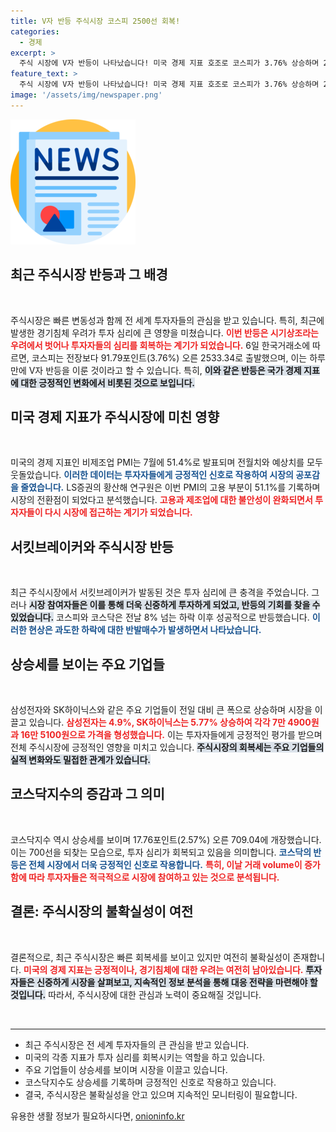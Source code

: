```yaml
---
title: V자 반등 주식시장 코스피 2500선 회복!
categories:
  - 경제
excerpt: >
  주식 시장에 V자 반등이 나타났습니다! 미국 경제 지표 호조로 코스피가 3.76% 상승하며 2500선을 회복했는데, 삼성전자와 SK하이닉스도 고공행진을 이어갑니다. 이제 투자 심리는 회복될까?
feature_text: >
  주식 시장에 V자 반등이 나타났습니다! 미국 경제 지표 호조로 코스피가 3.76% 상승하며 2500선을 회복했는데, 삼성전자와 SK하이닉스도 고공행진을 이어갑니다. 이제 투자 심리는 회복될까?
image: '/assets/img/newspaper.png'
---
```


<p><img src="/assets/img/newspaper.png" alt="kimp 속보" /></p>

<h2 data-ke-size="size26">최근 주식시장 반등과 그 배경</h2>

<p data-ke-size="size16">&nbsp;</p>

<p>주식시장은 빠른 변동성과 함께 전 세계 투자자들의 관심을 받고 있습니다. 특히, 최근에 발생한 경기침체 우려가 투자 심리에 큰 영향을 미쳤습니다. <b><span style="color: #ee2323;">이번 반등은 시기상조라는 우려에서 벗어나 투자자들의 심리를 회복하는 계기가 되었습니다.</span></b> 6일 한국거래소에 따르면, 코스피는 전장보다 91.79포인트(3.76%) 오른 2533.34로 출발했으며, 이는 하루 만에 V자 반등을 이룬 것이라고 할 수 있습니다. 특히, <b><span style="background-color: #21538527;">이와 같은 반등은 국가 경제 지표에 대한 긍정적인 변화에서 비롯된 것으로 보입니다.</span></b></p>

<h2 data-ke-size="size26">미국 경제 지표가 주식시장에 미친 영향</h2>

<p data-ke-size="size16">&nbsp;</p>

<p>미국의 경제 지표인 비제조업 PMI는 7월에 51.4%로 발표되며 전월치와 예상치를 모두 웃돌았습니다. <b><span style="color: #1a5490;">이러한 데이터는 투자자들에게 긍정적인 신호로 작용하여 시장의 공포감을 줄였습니다.</span></b> LS증권의 황산해 연구원은 이번 PMI의 고용 부분이 51.1%를 기록하며 시장의 전환점이 되었다고 분석했습니다. <b><span style="color: #ee2323;">고용과 제조업에 대한 불안성이 완화되면서 투자자들이 다시 시장에 접근하는 계기가 되었습니다.</span></b></p>

<h2 data-ke-size="size26">서킷브레이커와 주식시장 반등</h2>

<p data-ke-size="size16">&nbsp;</p>

<p>최근 주식시장에서 서킷브레이커가 발동된 것은 투자 심리에 큰 충격을 주었습니다. 그러나 <b><span style="background-color: #21538527;">시장 참여자들은 이를 통해 더욱 신중하게 투자하게 되었고, 반등의 기회를 찾을 수 있었습니다.</span></b> 코스피와 코스닥은 전날 8% 넘는 하락 이후 성공적으로 반등했습니다. <b><span style="color: #1a5490;">이러한 현상은 과도한 하락에 대한 반발매수가 발생하면서 나타났습니다.</span></b></p>

<h2 data-ke-size="size26">상승세를 보이는 주요 기업들</h2>

<p data-ke-size="size16">&nbsp;</p>

<p>삼성전자와 SK하이닉스와 같은 주요 기업들이 전일 대비 큰 폭으로 상승하며 시장을 이끌고 있습니다. <b><span style="color: #ee2323;">삼성전자는 4.9%, SK하이닉스는 5.77% 상승하여 각각 7만 4900원과 16만 5100원으로 가격을 형성했습니다.</span></b> 이는 투자자들에게 긍정적인 평가를 받으며 전체 주식시장에 긍정적인 영향을 미치고 있습니다. <b><span style="background-color: #21538527;">주식시장의 회복세는 주요 기업들의 실적 변화와도 밀접한 관계가 있습니다.</span></b> </p>

<h2 data-ke-size="size26">코스닥지수의 증감과 그 의미</h2>

<p data-ke-size="size16">&nbsp;</p>

<p>코스닥지수 역시 상승세를 보이며 17.76포인트(2.57%) 오른 709.04에 개장했습니다. 이는 700선을 되찾는 모습으로, 투자 심리가 회복되고 있음을 의미합니다. <b><span style="color: #1a5490;">코스닥의 반등은 전체 시장에서 더욱 긍정적인 신호로 작용합니다.</span></b> <b><span style="color: #ee2323;">특히, 이날 거래 volume이 증가함에 따라 투자자들은 적극적으로 시장에 참여하고 있는 것으로 분석됩니다.</span></b></p>

<h2 data-ke-size="size26">결론: 주식시장의 불확실성이 여전</h2>

<p data-ke-size="size16">&nbsp;</p>

<p>결론적으로, 최근 주식시장은 빠른 회복세를 보이고 있지만 여전히 불확실성이 존재합니다. <b><span style="color: #ee2323;">미국의 경제 지표는 긍정적이나, 경기침체에 대한 우려는 여전히 남아있습니다.</span></b> <b><span style="background-color: #21538527;">투자자들은 신중하게 시장을 살펴보고, 지속적인 정보 분석을 통해 대응 전략을 마련해야 할 것입니다.</span></b> 따라서, 주식시장에 대한 관심과 노력이 중요해질 것입니다.</p>

<p data-ke-size="size16">&nbsp;</p>

<hr>

<ul>
    <li>최근 주식시장은 전 세계 투자자들의 큰 관심을 받고 있습니다.</li>
    <li>미국의 각종 지표가 투자 심리를 회복시키는 역할을 하고 있습니다.</li>
    <li>주요 기업들이 상승세를 보이며 시장을 이끌고 있습니다.</li>
    <li>코스닥지수도 상승세를 기록하며 긍정적인 신호로 작용하고 있습니다.</li>
    <li>결국, 주식시장은 불확실성을 안고 있으며 지속적인 모니터링이 필요합니다.</li>
</ul>

<p data-ke-size="size16"></p>
유용한 생활 정보가 필요하시다면, <a href="https://onioninfo.kr" rel="dofollow">onioninfo.kr</a>


